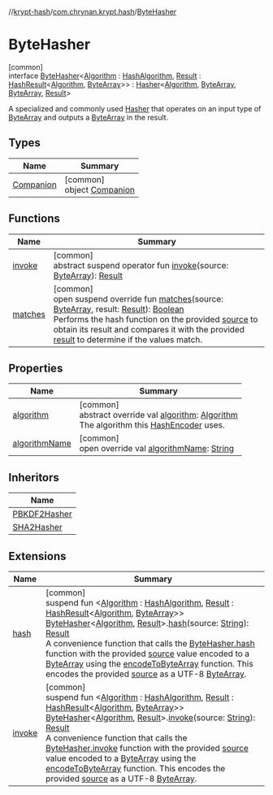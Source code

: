 //[krypt-hash](../../../index.md)/[com.chrynan.krypt.hash](../index.md)/[ByteHasher](index.md)

# ByteHasher

[common]\
interface [ByteHasher](index.md)&lt;[Algorithm](index.md) : [HashAlgorithm](../-hash-algorithm/index.md), [Result](index.md) : [HashResult](../-hash-result/index.md)&lt;[Algorithm](index.md), [ByteArray](https://kotlinlang.org/api/latest/jvm/stdlib/kotlin/-byte-array/index.html)&gt;&gt; : [Hasher](../-hasher/index.md)&lt;[Algorithm](index.md), [ByteArray](https://kotlinlang.org/api/latest/jvm/stdlib/kotlin/-byte-array/index.html), [ByteArray](https://kotlinlang.org/api/latest/jvm/stdlib/kotlin/-byte-array/index.html), [Result](index.md)&gt; 

A specialized and commonly used [Hasher](../-hasher/index.md) that operates on an input type of [ByteArray](https://kotlinlang.org/api/latest/jvm/stdlib/kotlin/-byte-array/index.html) and outputs a [ByteArray](https://kotlinlang.org/api/latest/jvm/stdlib/kotlin/-byte-array/index.html) in the result.

## Types

| Name | Summary |
|---|---|
| [Companion](-companion/index.md) | [common]<br>object [Companion](-companion/index.md) |

## Functions

| Name | Summary |
|---|---|
| [invoke](../../com.chrynan.krypt.hash.sha/-s-h-a2-hasher/index.md#1151892548%2FFunctions%2F-1850566401) | [common]<br>abstract suspend operator fun [invoke](../../com.chrynan.krypt.hash.sha/-s-h-a2-hasher/index.md#1151892548%2FFunctions%2F-1850566401)(source: [ByteArray](https://kotlinlang.org/api/latest/jvm/stdlib/kotlin/-byte-array/index.html)): [Result](index.md) |
| [matches](index.md#1134775892%2FFunctions%2F-1850566401) | [common]<br>open suspend override fun [matches](index.md#1134775892%2FFunctions%2F-1850566401)(source: [ByteArray](https://kotlinlang.org/api/latest/jvm/stdlib/kotlin/-byte-array/index.html), result: [Result](index.md)): [Boolean](https://kotlinlang.org/api/latest/jvm/stdlib/kotlin/-boolean/index.html)<br>Performs the hash function on the provided [source](index.md#1134775892%2FFunctions%2F-1850566401) to obtain its result and compares it with the provided [result](index.md#1134775892%2FFunctions%2F-1850566401) to determine if the values match. |

## Properties

| Name | Summary |
|---|---|
| [algorithm](../-hasher/algorithm.md) | [common]<br>abstract override val [algorithm](../-hasher/algorithm.md): [Algorithm](index.md)<br>The algorithm this [HashEncoder](../-hash-encoder/index.md) uses. |
| [algorithmName](../-hash-encoder/algorithm-name.md) | [common]<br>open override val [algorithmName](../-hash-encoder/algorithm-name.md): [String](https://kotlinlang.org/api/latest/jvm/stdlib/kotlin/-string/index.html) |

## Inheritors

| Name |
|---|
| [PBKDF2Hasher](../../com.chrynan.krypt.hash.pbkdf/-p-b-k-d-f2-hasher/index.md) |
| [SHA2Hasher](../../com.chrynan.krypt.hash.sha/-s-h-a2-hasher/index.md) |

## Extensions

| Name | Summary |
|---|---|
| [hash](../hash.md) | [common]<br>suspend fun &lt;[Algorithm](../hash.md) : [HashAlgorithm](../-hash-algorithm/index.md), [Result](../hash.md) : [HashResult](../-hash-result/index.md)&lt;[Algorithm](../hash.md), [ByteArray](https://kotlinlang.org/api/latest/jvm/stdlib/kotlin/-byte-array/index.html)&gt;&gt; [ByteHasher](index.md)&lt;[Algorithm](../hash.md), [Result](../hash.md)&gt;.[hash](../hash.md)(source: [String](https://kotlinlang.org/api/latest/jvm/stdlib/kotlin/-string/index.html)): [Result](../hash.md)<br>A convenience function that calls the [ByteHasher.hash](../../../../krypt-core/com.chrynan.krypt.core/index.md) function with the provided [source](https://kotlinlang.org/api/latest/jvm/stdlib/kotlin/-string/index.html) value encoded to a [ByteArray](https://kotlinlang.org/api/latest/jvm/stdlib/kotlin/-byte-array/index.html) using the [encodeToByteArray](https://kotlinlang.org/api/latest/jvm/stdlib/kotlin.text/index.html) function. This encodes the provided [source](https://kotlinlang.org/api/latest/jvm/stdlib/kotlin/-string/index.html) as a UTF-8 [ByteArray](https://kotlinlang.org/api/latest/jvm/stdlib/kotlin/-byte-array/index.html). |
| [invoke](../invoke.md) | [common]<br>suspend fun &lt;[Algorithm](../invoke.md) : [HashAlgorithm](../-hash-algorithm/index.md), [Result](../invoke.md) : [HashResult](../-hash-result/index.md)&lt;[Algorithm](../invoke.md), [ByteArray](https://kotlinlang.org/api/latest/jvm/stdlib/kotlin/-byte-array/index.html)&gt;&gt; [ByteHasher](index.md)&lt;[Algorithm](../invoke.md), [Result](../invoke.md)&gt;.[invoke](../invoke.md)(source: [String](https://kotlinlang.org/api/latest/jvm/stdlib/kotlin/-string/index.html)): [Result](../invoke.md)<br>A convenience function that calls the [ByteHasher.invoke](../../../../krypt-hash/com.chrynan.krypt.hash/-byte-hasher/invoke.md) function with the provided [source](https://kotlinlang.org/api/latest/jvm/stdlib/kotlin/-string/index.html) value encoded to a [ByteArray](https://kotlinlang.org/api/latest/jvm/stdlib/kotlin/-byte-array/index.html) using the [encodeToByteArray](https://kotlinlang.org/api/latest/jvm/stdlib/kotlin.text/index.html) function. This encodes the provided [source](https://kotlinlang.org/api/latest/jvm/stdlib/kotlin/-string/index.html) as a UTF-8 [ByteArray](https://kotlinlang.org/api/latest/jvm/stdlib/kotlin/-byte-array/index.html). |

